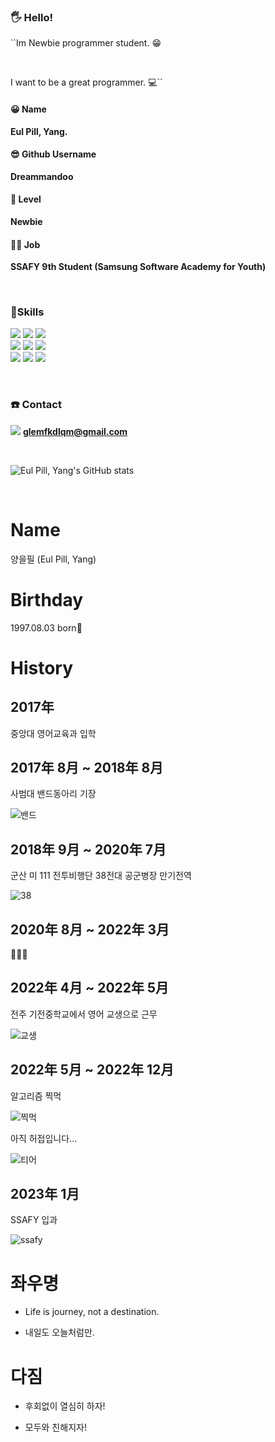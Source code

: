 ### 🖐 **Hello!**
``Im Newbie programmer student. 😁

**<br/>**

I want to be a great programmer. 💻``

#### **😀 Name**

**Eul Pill, Yang.**

#### :sunglasses: Github Username

**Dreammandoo**

#### 🥋 Level

**Newbie**

#### :man_student: Job

**SSAFY 9th Student (Samsung Software Academy for Youth)**

**<br/>**

### 💪Skills

<div>
    <img src="https://img.shields.io/badge/Java-007396?style=for-the-badge&logo=appveyor&logoColor=white"/>
	   <img src="https://img.shields.io/badge/Eclipse IDE-2C2255?style=for-the-badge&logo=eclipse&logoColor=white"/>
    <img src="https://img.shields.io/badge/spring-6DB33F?style=for-the-badge&logo=spring&logoColor=white">
</div>

<div>
    <img src="https://img.shields.io/badge/javascript-F7DF1E?style=for-the-badge&logo=javascript&logoColor=black">
    <img src="https://img.shields.io/badge/html5-E34F26?style=for-the-badge&logo=html5&logoColor=white">
    <img src="https://img.shields.io/badge/css-1572B6?style=for-the-badge&logo=css3&logoColor=white">
</div>

<div>
    <img src="https://img.shields.io/badge/python-3776AB?style=for-the-badge&logo=python&logoColor=white">
    <img src="https://img.shields.io/badge/github-181717?style=for-the-badge&logo=github&logoColor=white">
    <img src="https://img.shields.io/badge/git-F05032?style=for-the-badge&logo=git&logoColor=white">
</div>

**<br/>**

###  :phone: Contact

<img src="https://img.shields.io/badge/G--mail-808080?style=plastic&logo=gmail&logoColor=white"/> **glemfkdlqm@gmail.com** 

**<br/>**



![Eul Pill, Yang's GitHub stats](https://github-readme-stats.vercel.app/api?username=dreammandoo&show_icons=true&theme=radical)

**<br/>**



# Name

양을필 (Eul Pill, Yang)







# Birthday

1997.08.03 born:cow2:







# History

## 2017年

 중앙대 영어교육과 입학











## 2017年 8月 ~ 2018年 8月



사범대 밴드동아리 기장

![밴드](https://user-images.githubusercontent.com/122426133/212235699-5a633f59-30d2-4a32-9b42-77f569a87daa.jpg)














## 2018年 9月 ~ 2020年 7月



군산 미 111 전투비행단 38전대 공군병장 만기전역

![38](https://user-images.githubusercontent.com/122426133/212235689-35ea54c9-df09-4d43-bb3f-659ab1818436.jpg)









## 2020年 8月 ~ 2022年 3月



:dog::100::deciduous_tree:










## 2022年 4月 ~ 2022年 5月



전주 기전중학교에서 영어 교생으로 근무

![교생](https://user-images.githubusercontent.com/122426133/212235696-c704e265-ee65-4629-97cd-3582facd19f4.jpg)




## 2022年 5月 ~ 2022年 12月



알고리즘 찍먹

![찍먹](https://user-images.githubusercontent.com/122426133/212235701-8c44aefa-781f-4ee5-81bf-8fc18066ed12.png)







아직 허접입니다...

![티어](https://user-images.githubusercontent.com/122426133/212235682-37029b67-d914-4ec0-bf27-062f18912ff5.jpg)





## 2023年 1月



SSAFY 입과



![ssafy](https://user-images.githubusercontent.com/122426133/212235695-f3f4a792-3ff3-4cc9-b02b-18db20087d29.png)



# 좌우명



- Life is journey, not a destination.



- 내일도 오늘처럼만.





# 다짐



- 후회없이 열심히 하자!

  

- 모두와 친해지자!







